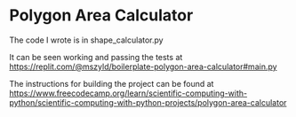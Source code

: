 # Polygon Area Calculator

The code I wrote is in shape_calculator.py

It can be seen working and passing the tests at https://replit.com/@mszyld/boilerplate-polygon-area-calculator#main.py

The instructions for building the project can be found at https://www.freecodecamp.org/learn/scientific-computing-with-python/scientific-computing-with-python-projects/polygon-area-calculator
